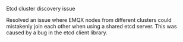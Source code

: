  Etcd cluster discovery issue

 Resolved an issue where EMQX nodes from different clusters could mistakenly join each other when using a shared etcd server.
 This was caused by a bug in the etcd client library.
